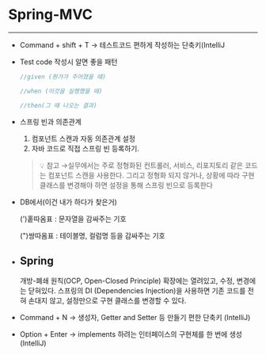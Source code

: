 # Spring-MVC
---

- Command + shift + T → 테스트코드 편하게 작성하는 단축키(IntelliJ
- Test code 작성시 알면 좋을 패턴
    
    ```java
    //given (뭔가가 주어졌을 때)
    
    //when (이것을 실행했을 때)
    
    //then(그 때 나오는 결과)
    ```
    
- 스프링 빈과 의존관계
    1. 컴포넌트 스캔과 자동 의존관계 설정
    2. 자바 코드로 직접 스프링 빈 등록하기.
    
    >💡 참고 →실무에서는 주로 정형화된 컨트롤러, 서비스, 리포지토리 같은 코드는 컴포넌트 스캔을 사용한다. 그리고 정형화 되지 않거나, 상황에 따라 구현 클래스를 변경해야 하면 설정을 통해 스프링 빈으로 등록한다
    
   
    
- DB에서(이건 내가 하다가 찾은거)

	(')홑따옴표 : 문자열을 감싸주는 기호

	(")쌍따옴표 : 테이블명, 컬럼명 등을 감싸주는 기호

- Spring
    - 
    
    개방-폐쇄 원칙(OCP, Open-Closed Principle)
    확장에는 열려있고, 수정, 변경에는 닫혀있다.
    스프링의 DI (Dependencies Injection)을 사용하면 기존 코드를 전혀 손대지 않고, 설정만으로 구현
    클래스를 변경할 수 있다.
    
- Command + N → 생성자, Getter and Setter 등 만들기 편한 단축키
(IntelliJ)
- Option + Enter → implements 하려는 인터페이스의 구현체를 한 번에 생성(IntelliJ)
